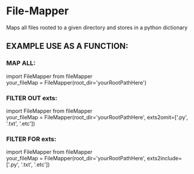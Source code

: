 # File-Mapper
Maps all files rooted to a given directory and stores in a python dictionary

## EXAMPLE USE AS A FUNCTION:


### MAP ALL:
import FileMapper from fileMapper <br />
your_fileMap = FileMapper(root_dir='yourRootPathHere')

### FILTER OUT exts:
import FileMapper from fileMapper <br />
your_fileMap = FileMapper(root_dir='yourRootPathHere', exts2omit=['.py', '.txt', '.etc'])


### FILTER FOR exts:
import FileMapper from fileMapper <br />
your_fileMap = FileMapper(root_dir='yourRootPathHere', exts2include=['.py', '.txt', '.etc'])

